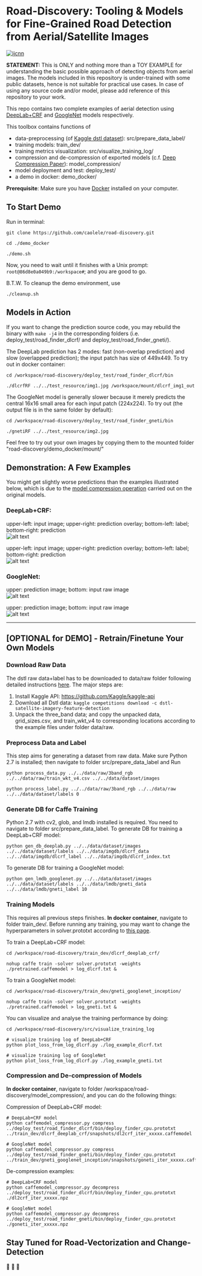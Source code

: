 # Road-Discovery: Tooling & Models for Fine-Grained Road Detection from Aerial/Satellite Images
[![ijcnn](https://img.shields.io/badge/IJCNN'2019-Paper-blueviolet)](https://ieeexplore.ieee.org/document/8852009)

**STATEMENT:** This is ONLY and nothing more than a TOY EXAMPLE for understanding the basic possible approach of detecting objects from aerial images. The models included in this repository is under-trained with some public datasets, hence is not suitable for practical use cases. In case of using any source code and/or model, please add reference of this repository to your work.

This repo contains two complete examples of aerial detection using [DeepLab+CRF](https://arxiv.org/abs/1606.00915) and [GoogleNet](https://arxiv.org/abs/1409.4842) models respectively.

This toolbox contains functions of
- data-preprocessing (of [Kaggle dstl dataset](https://www.kaggle.com/c/dstl-satellite-imagery-feature-detection/data)): src/prepare_data_label/
- training models: train_dev/
- training metrics visualization: src/visualize_training_log/
- compression and de-compression of exported models (c.f. [Deep Compression Paper](https://arxiv.org/pdf/1510.00149v5.pdf)): model_compression/
- model deployment and test: deploy_test/
- a demo in docker: demo_docker/

**Prerequisite**: Make sure you have [Docker](https://www.docker.com/) installed on your computer.

## To Start Demo
Run in terminal:
```
git clone https://github.com/caolele/road-discovery.git

cd ./demo_docker

./demo.sh
```
Now, you need to wait until it finishes with a Unix prompt: `root@86d8e0a049b9:/workspace#`; and you are good to go.

B.T.W. To cleanup the demo environment, use 
```
./cleanup.sh
```

## Models in Action
If you want to change the prediction source code, you may rebuild the binary with ```make -j4``` in the corresponding folders (i.e. deploy_test/road_finder_dlcrf/ and deploy_test/road_finder_gneti/).  

The DeepLab prediction has 2 modes: fast (non-overlap prediction) and slow (overlapped prediction); the input patch has size of 449x449. To try out in docker container:
```
cd /workspace/road-discovery/deploy_test/road_finder_dlcrf/bin

./dlcrfRF ../../test_resource/img1.jpg /workspace/mount/dlcrf_img1_out
```

The GoogleNet model is generally slower because it merely predicts the central 16x16 small area for each input patch (224x224). To try out (the output file is in the same folder by default):
```
cd /workspace/road-discovery/deploy_test/road_finder_gneti/bin

./gnetiRF ../../test_resource/img2.jpg
```
Feel free to try out your own images by copying them to the mounted folder "road-discovery/demo_docker/mount/"


## Demonstration: A Few Examples
You might get slightly worse predictions than the examples illustrated below, which is due to the [model compression operation](#compression-and-de-compression-of-models) carried out on the original models.
### DeepLab+CRF:
upper-left: input image; upper-right: prediction overlay; bottom-left: label; bottom-right: prediction  
![alt text](./demo_docker/mount/dlcrf1.jpg)

upper-left: input image; upper-right: prediction overlay; bottom-left: label; bottom-right: prediction  
![alt text](./demo_docker/mount/dlcrf2.jpg)

### GoogleNet:
upper: prediction image; bottom: input raw image  
![alt text](./demo_docker/mount/gneti1.jpg)

upper: prediction image; bottom: input raw image  
![alt text](./demo_docker/mount/gneti2.jpg)

------

## [OPTIONAL for DEMO] - Retrain/Finetune Your Own Models
### Download Raw Data
The dstl raw data+label has to be downloaded to data/raw folder following detailed instructions 
[here](https://www.kaggle.com/c/dstl-satellite-imagery-feature-detection/data). 
The major steps are:
1. Install Kaggle API: https://github.com/Kaggle/kaggle-api
1. Download all Dstl data: ```kaggle competitions download -c dstl-satellite-imagery-feature-detection```
1. Unpack the three_band data; and copy the unpacked data, grid_sizes.csv, and train_wkt_v4 
to corresponding locations according to the example files under folder data/raw.

### Preprocess Data and Label
This step aims for generating a dataset from raw data. Make sure Python 2.7 is installed; then navigate to folder src/prepare_data_label and Run
```
python process_data.py ../../data/raw/3band_rgb ../../data/raw/train_wkt_v4.csv ../../data/dataset/images

python process_label.py ../../data/raw/3band_rgb ../../data/raw ../../data/dataset/labels 0
```

### Generate DB for Caffe Training
Python 2.7 with cv2, glob, and lmdb installed is required. You need to navigate to folder src/prepare_data_label.
To generate DB for training a DeepLab+CRF model:
```
python gen_db_deeplab.py ../../data/dataset/images ../../data/dataset/labels ../../data/imgdb/dlcrf_data ../../data/imgdb/dlcrf_label ../../data/imgdb/dlcrf_index.txt
```
To generate DB for training a GoogleNet model:
```
python gen_lmdb_googlenet.py ../../data/dataset/images ../../data/dataset/labels ../../data/lmdb/gneti_data ../../data/lmdb/gneti_label 10
```

### Training Models
This requires all previous steps finishes. **In docker container**, navigate to folder train_dev/. Before running any training, you may want to change the hyperparameters in solver.prototxt according to [this page](https://github.com/BVLC/caffe/wiki/Solver-Prototxt).

To train a DeepLab+CRF model:
```
cd /workspace/road-discovery/train_dev/dlcrf_deeplab_crf/

nohup caffe train -solver solver.prototxt -weights ./pretrained.caffemodel > log_dlcrf.txt &
```
To train a GoogleNet model:
```
cd /workspace/road-discovery/train_dev/gneti_googlenet_inception/

nohup caffe train -solver solver.prototxt -weights ./pretrained.caffemodel > log_gneti.txt &
```

You can visualize and analyse the training performance by doing:
```
cd /workspace/road-discovery/src/visualize_training_log

# visualize training log of DeepLab+CRF
python plot_loss_from_log_dlcrf.py ./log_example_dlcrf.txt

# visualize training log of GoogleNet
python plot_loss_from_log_dlcrf.py ./log_example_gneti.txt
``` 


### Compression and De-compression of Models
**In docker container**, navigate to folder /workspace/road-discovery/model_compression/, and you can do the following things:

Compression of DeepLab+CRF model:
```
# DeepLab+CRF model
python caffemodel_compressor.py compress ../deploy_test/road_finder_dlcrf/bin/deploy_finder_cpu.prototxt ../train_dev/dlcrf_deeplab_crf/snapshots/dl2crf_iter_xxxxx.caffemodel

# GoogleNet model
python caffemodel_compressor.py compress ../deploy_test/road_finder_gneti/bin/deploy_finder_cpu.prototxt ../train_dev/gneti_googlenet_inception/snapshots/goneti_iter_xxxxx.caffemodel
```

De-compression examples:
```
# DeepLab+CRF model
python caffemodel_compressor.py decompress ../deploy_test/road_finder_dlcrf/bin/deploy_finder_cpu.prototxt ./dl2crf_iter_xxxxx.npz

# GoogleNet model
python caffemodel_compressor.py decompress ../deploy_test/road_finder_gneti/bin/deploy_finder_cpu.prototxt ./goneti_iter_xxxxx.npz
```

## Stay Tuned for Road-Vectorization and Change-Detection 
:see_no_evil: :hear_no_evil:  :speak_no_evil:
